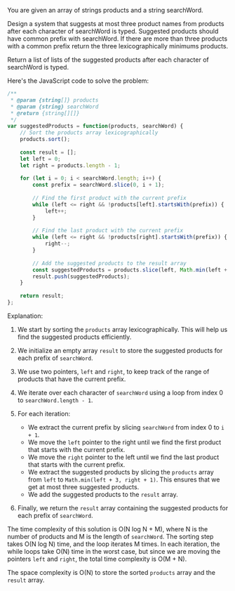 You are given an array of strings products and a string searchWord.

Design a system that suggests at most three product names from products after each character of searchWord is typed. Suggested products should have common prefix with searchWord. If there are more than three products with a common prefix return the three lexicographically minimums products.

Return a list of lists of the suggested products after each character of searchWord is typed.

Here's the JavaScript code to solve the problem:

```javascript
/**
 * @param {string[]} products
 * @param {string} searchWord
 * @return {string[][]}
 */
var suggestedProducts = function(products, searchWord) {
    // Sort the products array lexicographically
    products.sort();
    
    const result = [];
    let left = 0;
    let right = products.length - 1;
    
    for (let i = 0; i < searchWord.length; i++) {
        const prefix = searchWord.slice(0, i + 1);
        
        // Find the first product with the current prefix
        while (left <= right && !products[left].startsWith(prefix)) {
            left++;
        }
        
        // Find the last product with the current prefix
        while (left <= right && !products[right].startsWith(prefix)) {
            right--;
        }
        
        // Add the suggested products to the result array
        const suggestedProducts = products.slice(left, Math.min(left + 3, right + 1));
        result.push(suggestedProducts);
    }
    
    return result;
};
```

Explanation:

1. We start by sorting the `products` array lexicographically. This will help us find the suggested products efficiently.

2. We initialize an empty array `result` to store the suggested products for each prefix of `searchWord`.

3. We use two pointers, `left` and `right`, to keep track of the range of products that have the current prefix.

4. We iterate over each character of `searchWord` using a loop from index 0 to `searchWord.length - 1`.

5. For each iteration:
   - We extract the current prefix by slicing `searchWord` from index 0 to `i + 1`.
   - We move the `left` pointer to the right until we find the first product that starts with the current prefix.
   - We move the `right` pointer to the left until we find the last product that starts with the current prefix.
   - We extract the suggested products by slicing the `products` array from `left` to `Math.min(left + 3, right + 1)`. This ensures that we get at most three suggested products.
   - We add the suggested products to the `result` array.

6. Finally, we return the `result` array containing the suggested products for each prefix of `searchWord`.

The time complexity of this solution is O(N log N + M), where N is the number of products and M is the length of `searchWord`. The sorting step takes O(N log N) time, and the loop iterates M times. In each iteration, the while loops take O(N) time in the worst case, but since we are moving the pointers `left` and `right`, the total time complexity is O(M + N).

The space complexity is O(N) to store the sorted `products` array and the `result` array.
